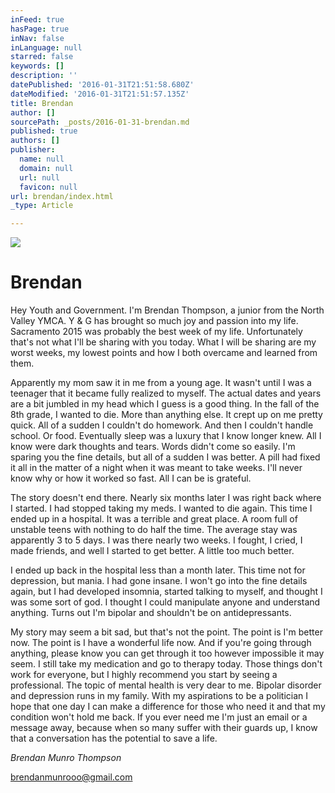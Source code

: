 ```yaml
---
inFeed: true
hasPage: true
inNav: false
inLanguage: null
starred: false
keywords: []
description: ''
datePublished: '2016-01-31T21:51:58.680Z'
dateModified: '2016-01-31T21:51:57.135Z'
title: Brendan
author: []
sourcePath: _posts/2016-01-31-brendan.md
published: true
authors: []
publisher:
  name: null
  domain: null
  url: null
  favicon: null
url: brendan/index.html
_type: Article

---
```

![](https://s3-us-west-2.amazonaws.com/the-grid-img/p/e95456b83b189c252189383b59ff122034bf44f1.jpg)

# Brendan

Hey Youth and Government. I'm Brendan Thompson, a junior from the North Valley YMCA. Y & G has brought so much joy and passion into my life. Sacramento 2015 was probably the best week of my life. Unfortunately that's not what I'll be sharing with you today. What I will be sharing are my worst weeks, my lowest points and how I both overcame and learned from them.

Apparently my mom saw it in me from a young age. It wasn't until I was a teenager that it became fully realized to myself. The actual dates and years are a bit jumbled in my head which I guess is a good thing. In the fall of the 8th grade, I wanted to die. More than anything else. It crept up on me pretty quick. All of a sudden I couldn't do homework. And then I couldn't handle school. Or food. Eventually sleep was a luxury that I know longer knew. All I know were dark thoughts and tears. Words didn't come so easily. I'm sparing you the fine details, but all of a sudden I was better. A pill had fixed it all in the matter of a night when it was meant to take weeks. I'll never know why or how it worked so fast. All I can be is grateful.

The story doesn't end there. Nearly six months later I was right back where I started. I had stopped taking my meds. I wanted to die again. This time I ended up in a hospital. It was a terrible and great place. A room full of unstable teens with nothing to do half the time. The average stay was apparently 3 to 5 days. I was there nearly two weeks. I fought, I cried, I made friends, and well I started to get better. A little too much better.

I ended up back in the hospital less than a month later. This time not for depression, but mania. I had gone insane. I won't go into the fine details again, but I had developed insomnia, started talking to myself, and thought I was some sort of god. I thought I could manipulate anyone and understand anything. Turns out I'm bipolar and shouldn't be on antidepressants.

My story may seem a bit sad, but that's not the point. The point is I'm better now. The point is I have a wonderful life now. And if you're going through anything, please know you can get through it too however impossible it may seem. I still take my medication and go to therapy today. Those things don't work for everyone, but I highly recommend you start by seeing a professional. The topic of mental health is very dear to me. Bipolar disorder and depression runs in my family. With my aspirations to be a politician I hope that one day I can make a difference for those who need it and that my condition won't hold me back. If you ever need me I'm just an email or a message away, because when so many suffer with their guards up, I know that a conversation has the potential to save a life.

_Brendan Munro Thompson_

_[][0]_

[brendanmunrooo@gmail.com][0]

[0]: mailto:brendanmunrooo@gmail.com
